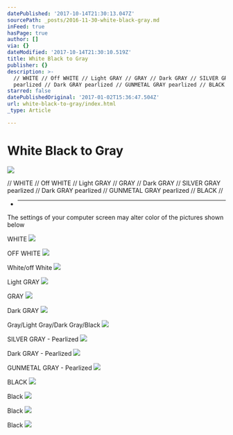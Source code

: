 ```yaml
---
datePublished: '2017-10-14T21:30:13.047Z'
sourcePath: _posts/2016-11-30-white-black-gray.md
inFeed: true
hasPage: true
author: []
via: {}
dateModified: '2017-10-14T21:30:10.519Z'
title: White Black to Gray
publisher: {}
description: >-
  // WHITE // Off WHITE // Light GRAY // GRAY // Dark GRAY // SILVER GRAY
  pearlized // Dark GRAY pearlized // GUNMETAL GRAY pearlized // BLACK //
starred: false
datePublishedOriginal: '2017-01-02T15:36:47.504Z'
url: white-black-to-gray/index.html
_type: Article

---
```

# White Black to Gray
![](https://the-grid-user-content.s3-us-west-2.amazonaws.com/a9f86e98-cd46-4279-b75d-de51c2b6cca9.jpg)

// WHITE // Off WHITE // Light GRAY // GRAY // Dark GRAY // SILVER GRAY pearlized // Dark GRAY pearlized // GUNMETAL GRAY pearlized // BLACK //

* ---

The settings of your computer screen may alter color of the pictures shown below

WHITE
![](https://the-grid-user-content.s3-us-west-2.amazonaws.com/33d0b218-0273-4b68-be0a-451c49ef4136.jpg)

OFF WHITE
![](https://the-grid-user-content.s3-us-west-2.amazonaws.com/cf6e1dd4-18ad-49e3-b819-bb1f46ac4e85.jpg)

White/off White
![](https://the-grid-user-content.s3-us-west-2.amazonaws.com/5bc5e32a-410b-4a6f-95f6-c514bbe206f0.jpg)

Light GRAY
![](https://the-grid-user-content.s3-us-west-2.amazonaws.com/3c68d490-3c91-4374-95bb-e33ccd199ae4.jpg)

GRAY
![](https://the-grid-user-content.s3-us-west-2.amazonaws.com/5539becb-2033-4cb1-97ad-0b5ed5d03965.jpg)

Dark GRAY
![](https://the-grid-user-content.s3-us-west-2.amazonaws.com/db0ac55a-e2e8-44ed-bb9d-13291080b86a.jpg)

Gray/Light Gray/Dark Gray/Black
![](https://the-grid-user-content.s3-us-west-2.amazonaws.com/e4a09be8-39b5-4fb2-bcf4-a09074720661.jpg)

SILVER GRAY - Pearlized
![](https://the-grid-user-content.s3-us-west-2.amazonaws.com/37849b0b-8103-4235-ab01-80b26df7f140.jpg)

Dark GRAY - Pearlized
![](https://the-grid-user-content.s3-us-west-2.amazonaws.com/46432f3a-1bf8-4f85-920c-124fc31aa910.jpg)

GUNMETAL GRAY - Pearlized
![](https://the-grid-user-content.s3-us-west-2.amazonaws.com/7c7343d0-9a11-4fe7-bb8f-69a96d3c3a81.jpg)

BLACK
![](https://the-grid-user-content.s3-us-west-2.amazonaws.com/a022c54f-dc8f-47f8-abdc-d256de3c3727.jpg)

Black
![](https://the-grid-user-content.s3-us-west-2.amazonaws.com/3f4d2472-b7f8-475a-b4e5-7a197f1c4faf.jpg)

Black
![](https://the-grid-user-content.s3-us-west-2.amazonaws.com/3d2ae17f-4ad8-4032-bbac-60e339dc5340.jpg)

Black
![](https://the-grid-user-content.s3-us-west-2.amazonaws.com/47e15572-eb75-4d2d-be3e-fc8a8d149e72.jpg)